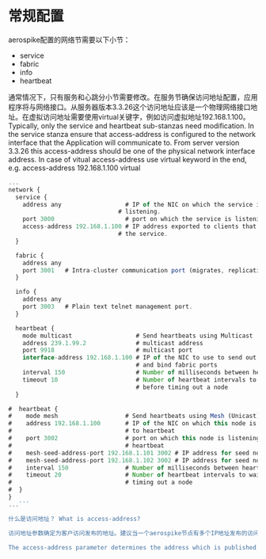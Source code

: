 # 常规配置

aerospike配置的网络节需要以下小节：
* service
* fabric
* info
* heartbeat

通常情况下，只有服务和心跳分小节需要修改。在服务节确保访问地址配置，应用程序将与网络接口。从服务器版本3.3.26这个访问地址应该是一个物理网络接口地址。在虚拟访问地址需要使用virtual关键字，例如访问虚拟地址192.168.1.100。
Typically, only the service and heartbeat sub-stanzas need modification. In the service stanza ensure that access-address is configured to the network interface that the Application will communicate to. From server version 3.3.26 this access-address should be one of the physical network interface address. In case of vitual access-address use virtual keyword in the end, e.g. access-address 192.168.1.100 virtual

```javascript
...
network {
  service {
    address any                  # IP of the NIC on which the service is
                               # listening.
    port 3000                    # port on which the service is listening.
    access-address 192.168.1.100 # IP address exported to clients that access
                               # the service.
  }

  fabric {
    address any
    port 3001   # Intra-cluster communication port (migrates, replication, etc).
  }

  info {
    address any
    port 3003   # Plain text telnet management port.
  }

  heartbeat {
    mode multicast                  # Send heartbeats using Multicast
    address 239.1.99.2              # multicast address
    port 9918                       # multicast port
    interface-address 192.168.1.100 # IP of the NIC to use to send out heartbeat
                                    # and bind fabric ports
    interval 150                    # Number of milliseconds between heartbeats
    timeout 10                      # Number of heartbeat intervals to wait
                                    # before timing out a node
  }

#  heartbeat {
#    mode mesh                   # Send heartbeats using Mesh (Unicast) protocol
#    address 192.168.1.100       # IP of the NIC on which this node is listening
#                                # to heartbeat
#    port 3002                   # port on which this node is listening to
#                                # heartbeat
#    mesh-seed-address-port 192.168.1.101 3002 # IP address for seed node in the cluster
#    mesh-seed-address-port 192.168.1.102 3002 # IP address for seed node in the cluster
#    interval 150                # Number of milliseconds between heartbeats
#    timeout 20                  # Number of heartbeat intervals to wait before
#                                # timing out a node
#  }
}
...```

什么是访问地址？ What is access-address?

访问地址参数确定为客户访问发布的地址。建议当一个aerospike节点有多个IP地址发布的访问地址指向的配置所需的IP。

The access-address parameter determines the address which is published for client access. It is recommended when an Aerospike node has multiple IP addresses to publish an access-address pointing to desired IP in the config.
